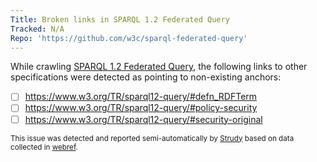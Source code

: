 ```yaml
---
Title: Broken links in SPARQL 1.2 Federated Query
Tracked: N/A
Repo: 'https://github.com/w3c/sparql-federated-query'
---
```


While crawling [SPARQL 1.2 Federated Query](https://w3c.github.io/sparql-federated-query/spec/), the following links to other specifications were detected as pointing to non-existing anchors:
* [ ] https://www.w3.org/TR/sparql12-query/#defn_RDFTerm
* [ ] https://www.w3.org/TR/sparql12-query/#policy-security
* [ ] https://www.w3.org/TR/sparql12-query/#security-original

<sub>This issue was detected and reported semi-automatically by [Strudy](https://github.com/w3c/strudy/) based on data collected in [webref](https://github.com/w3c/webref/).</sub>
